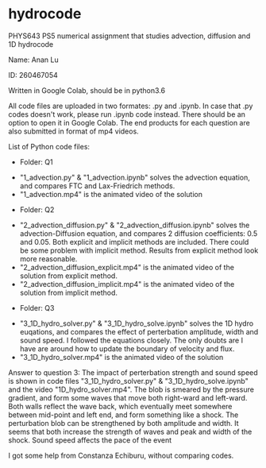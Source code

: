 # hydrocode
PHYS643 PS5 numerical assignment that studies advection, diffusion and 1D hydrocode

Name: Anan Lu

ID: 260467054

Written in Google Colab, should be in python3.6

All code files are uploaded in two formates: .py and .ipynb. In case that .py codes doesn't work, please run .ipynb code instead. 
There should be an option to open it in Google Colab.
The end products for each question are also submitted in format of mp4 videos.

List of Python code files:

* Folder: Q1
- "1_advection.py" & "1_advection.ipynb" solves the advection equation, and compares FTC and Lax-Friedrich methods.
- "1_advection.mp4" is the animated video of the solution

* Folder: Q2
- "2_advection_diffusion.py" & "2_advection_diffusion.ipynb" solves the advection-Diffusion equation, and compares 2 diffusion coefficients: 0.5 and 0.05. Both explicit and implicit methods are included. There could be some problem with implicit method. Results from explicit method look more reasonable.
- "2_advection_diffusion_explicit.mp4" is the animated video of the solution from explicit method.
- "2_advection_diffusion_implicit.mp4" is the animated video of the solution from implicit method.

* Folder: Q3
- "3_1D_hydro_solver.py" & "3_1D_hydro_solve.ipynb" solves the 1D hydro euqations, and compares the effect of perterbation amplitude, width and sound speed. I followed the equations closely. The only doubts are I have are around how to update the boundary of velocity and flux. 
- "3_1D_hydro_solver.mp4" is the animated video of the solution

Answer to question 3:
The impact of perterbation strength and sound speed is shown in code files "3_1D_hydro_solver.py" & "3_1D_hydro_solve.ipynb" and the video "1D_hydro_solver.mp4". 
The blob is smeared by the pressure gradient, and form some waves that move both right-ward and left-ward. 
Both walls reflect the wave back, which eventually meet somewhere between mid-point and left end, and form something like a shock.
The perturbation blob can be strengthened by both amplitude and width. It seems that both increase the strength of waves and peak and width of the shock.
Sound speed affects the pace of the event

I got some help from Constanza Echiburu, without comparing codes.
